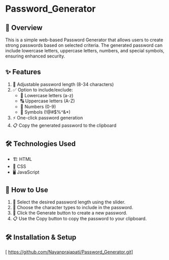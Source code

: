 # Password_Generator

## 📌 Overview

This is a simple web-based Password Generator that allows users to create strong passwords based on selected criteria. The generated password can include lowercase letters, uppercase letters, numbers, and special symbols, ensuring enhanced security.

## ✨ Features

1. 🔢 Adjustable password length (8-34 characters)
2. ✅ Option to include/exclude:
   - 🔡 Lowercase letters (a-z)
   - 🔠 Uppercase letters (A-Z) 
   - 🔢 Numbers (0-9) 
   - 🔣 Symbols (!@#$%^&\*)
3. ⚡ One-click password generation
4. 📋 Copy the generated password to the clipboard

## 🛠 Technologies Used

- 🏗 HTML
- 🎨 CSS
- 🖥 JavaScript

## 🚀 How to Use

1. 📏 Select the desired password length using the slider.
2. 🔘 Choose the character types to include in the password.
3. 🎲 Click the Generate button to create a new password.
4. 📋 Use the Copy button to copy the password to your clipboard.

## 🛠 Installation & Setup
 [ https://github.com/Nayanprajapati/Password_Generator.git]